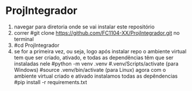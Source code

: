 # ProjIntegrador

1) navegar para diretoria onde se vai instalar este repositório
2) correr #git clone https://github.com/FC1104-XX/ProjIntegrador.git no terminal
3) #cd ProjIntegrador
4) se for a primeira vez, ou seja, logo após instalar repo o ambiente virtual tem que ser criado, ativado, e todas as dependências têm que ser instaladas nele
   #python -m venv .venv
   #.venv/Scripts/activate (para Windows)
   #source .venv/bin/activate (para Linux)
   agora com o ambiente virtual criado e ativado instalamos todas as depêndencias
   #pip install -r requirements.txt
   

